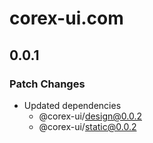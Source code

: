 # corex-ui.com

## 0.0.1

### Patch Changes

- Updated dependencies
  - @corex-ui/design@0.0.2
  - @corex-ui/static@0.0.2
